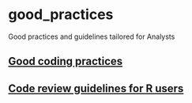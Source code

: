 # good_practices
Good practices and guidelines tailored for Analysts

## [Good coding practices](https://github.com/DataScienceScotland/good_practices/blob/main/coding.md)

## [Code review guidelines for R users](https://github.com/DataScienceScotland/good_practices/blob/main/code_review.md)

